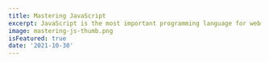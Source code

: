 ```yaml
---
title: Mastering JavaScript
excerpt: JavaScript is the most important programming language for web development. You probably don't know it well enough!
image: mastering-js-thumb.png
isFeatured: true
date: '2021-10-30'
---
```




